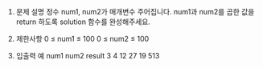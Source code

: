 1. 문제 설명
   정수 num1, num2가 매개변수 주어집니다. num1과 num2를 곱한 값을 return 하도록 solution 함수를 완성해주세요.

2. 제한사항
   0 ≤ num1 ≤ 100
   0 ≤ num2 ≤ 100

3. 입출력 예
   num1 num2 result
   3 4 12
   27 19 513
